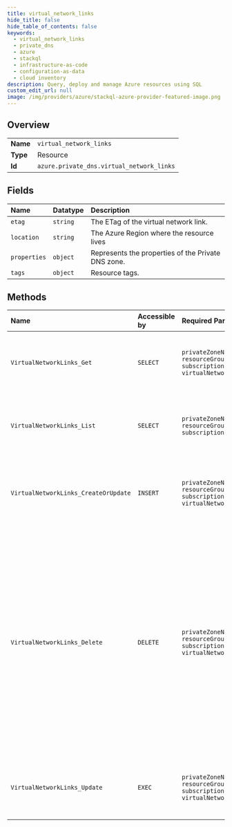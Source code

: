 ```yaml
---
title: virtual_network_links
hide_title: false
hide_table_of_contents: false
keywords:
  - virtual_network_links
  - private_dns
  - azure    
  - stackql
  - infrastructure-as-code
  - configuration-as-data
  - cloud inventory
description: Query, deploy and manage Azure resources using SQL
custom_edit_url: null
image: /img/providers/azure/stackql-azure-provider-featured-image.png
---
```

  
    

## Overview
<table><tbody>
<tr><td><b>Name</b></td><td><code>virtual_network_links</code></td></tr>
<tr><td><b>Type</b></td><td>Resource</td></tr>
<tr><td><b>Id</b></td><td><code>azure.private_dns.virtual_network_links</code></td></tr>
</tbody></table>

## Fields
| Name | Datatype | Description |
|:-----|:---------|:------------|
| `etag` | `string` | The ETag of the virtual network link. |
| `location` | `string` | The Azure Region where the resource lives |
| `properties` | `object` | Represents the properties of the Private DNS zone. |
| `tags` | `object` | Resource tags. |
## Methods
| Name | Accessible by | Required Params | Description |
|:-----|:--------------|:----------------|:------------|
| `VirtualNetworkLinks_Get` | `SELECT` | `privateZoneName, resourceGroupName, subscriptionId, virtualNetworkLinkName` | Gets a virtual network link to the specified Private DNS zone. |
| `VirtualNetworkLinks_List` | `SELECT` | `privateZoneName, resourceGroupName, subscriptionId` | Lists the virtual network links to the specified Private DNS zone. |
| `VirtualNetworkLinks_CreateOrUpdate` | `INSERT` | `privateZoneName, resourceGroupName, subscriptionId, virtualNetworkLinkName` | Creates or updates a virtual network link to the specified Private DNS zone. |
| `VirtualNetworkLinks_Delete` | `DELETE` | `privateZoneName, resourceGroupName, subscriptionId, virtualNetworkLinkName` | Deletes a virtual network link to the specified Private DNS zone. WARNING: In case of a registration virtual network, all auto-registered DNS records in the zone for the virtual network will also be deleted. This operation cannot be undone. |
| `VirtualNetworkLinks_Update` | `EXEC` | `privateZoneName, resourceGroupName, subscriptionId, virtualNetworkLinkName` | Updates a virtual network link to the specified Private DNS zone. |
